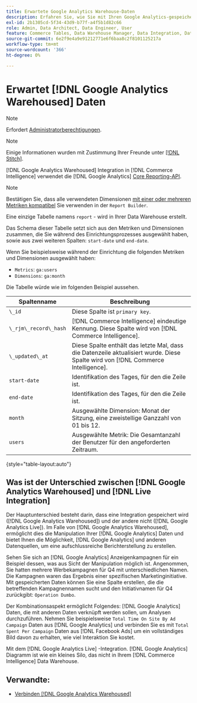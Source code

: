 ```yaml
---
title: Erwartete Google Analytics Warehouse-Daten
description: Erfahren Sie, wie Sie mit Ihren Google Analytics-gespeicherten Daten interagieren können.
exl-id: 2b1305cd-5f34-43d9-b77f-a4f5b1d82c66
role: Admin, Data Architect, Data Engineer, User
feature: Commerce Tables, Data Warehouse Manager, Data Integration, Data Import/Export
source-git-commit: 6e2f9e4a9e91212771e6f6baa8c2f8101125217a
workflow-type: tm+mt
source-wordcount: '366'
ht-degree: 0%

---
```


# Erwartet [!DNL Google Analytics Warehoused] Daten

>[!NOTE]
>
>Erfordert [Administratorberechtigungen](../../../administrator/user-management/user-management.md).

>[!NOTE]
>
>Einige Informationen wurden mit Zustimmung Ihrer Freunde unter [[!DNL Stitch]](https://www.stitchdata.com/docs/integrations/saas/google-analytics).

[!DNL Google Analytics Warehoused] Integration in [!DNL Commerce Intelligence] verwendet die [!DNL Google Analytics] [Core Reporting-API](https://developers.google.com/analytics/devguides/reporting/core/v3/).

>[!NOTE]
>
>Bestätigen Sie, dass alle verwendeten Dimensionen [mit einer oder mehreren Metriken kompatibel](https://ga-dev-tools.google/dimensions-metrics-explorer/) Sie verwenden in der `Report Builder`.

Eine einzige Tabelle namens `report` - wird in Ihrer Data Warehouse erstellt.

Das Schema dieser Tabelle setzt sich aus den Metriken und Dimensionen zusammen, die Sie während des Einrichtungsprozesses ausgewählt haben, sowie aus zwei weiteren Spalten: `start-date` und `end-date`.

Wenn Sie beispielsweise während der Einrichtung die folgenden Metriken und Dimensionen ausgewählt haben:

* `Metrics`: `ga:users`
* `Dimensions`: `ga:month`

Die Tabelle würde wie im folgenden Beispiel aussehen.

| **Spaltenname** | **Beschreibung** |
|-----|-----|
| `\_id` | Diese Spalte ist `primary key`. |
| `\_rjm\_record\_hash` | [!DNL Commerce Intelligence] eindeutige Kennung. Diese Spalte wird von [!DNL Commerce Intelligence]. |
| `\_updated\_at` | Diese Spalte enthält das letzte Mal, dass die Datenzeile aktualisiert wurde. Diese Spalte wird von [!DNL Commerce Intelligence]. |
| `start-date` | Identifikation des Tages, für den die Zeile ist. |
| `end-date` | Identifikation des Tages, für den die Zeile ist. |
| `month` | Ausgewählte Dimension: Monat der Sitzung, eine zweistellige Ganzzahl von 01 bis 12. |
| `users` | Ausgewählte Metrik: Die Gesamtanzahl der Benutzer für den angeforderten Zeitraum. |

{style="table-layout:auto"}

## Was ist der Unterschied zwischen [!DNL Google Analytics Warehoused] und [!DNL Live Integration]

Der Hauptunterschied besteht darin, dass eine Integration gespeichert wird ([!DNL Google Analytics Warehoused]) und der andere nicht ([!DNL Google Analytics Live]). Im Falle von [!DNL Google Analytics Warehoused], ermöglicht dies die Manipulation Ihrer [!DNL Google Analytics] Daten und bietet Ihnen die Möglichkeit, [!DNL Google Analytics] und anderen Datenquellen, um eine aufschlussreiche Berichterstellung zu erstellen.

Sehen Sie sich an [!DNL Google Analytics] Anzeigenkampagnen für ein Beispiel dessen, was aus Sicht der Manipulation möglich ist. Angenommen, Sie hatten mehrere Werbekampagnen für Q4 mit unterschiedlichen Namen. Die Kampagnen waren das Ergebnis einer spezifischen Marketinginitiative. Mit gespeicherten Daten können Sie eine Spalte erstellen, die die betreffenden Kampagnennamen sucht und den Initiativnamen für Q4 zurückgibt: `Operation Dumbo`.

Der Kombinationsaspekt ermöglicht Folgendes: [!DNL Google Analytics] Daten, die mit anderen Daten verknüpft werden sollen, um Analysen durchzuführen. Nehmen Sie beispielsweise `Total Time On Site By Ad Campaign` Daten aus [!DNL Google Analytics] und verbinden Sie es mit `Total Spent Per Campaign` Daten aus [!DNL Facebook Ads] um ein vollständiges Bild davon zu erhalten, wie viel Interaktion Sie kostet.

Mit dem [!DNL Google Analytics Live] -Integration. [!DNL Google Analytics] Diagramm ist wie ein kleines Silo, das nicht in Ihrem [!DNL Commerce Intelligence] Data Warehouse.

## Verwandte:

* [Verbinden [!DNL Google Analytics Warehoused]](../integrations/google-analytics-warehoused.md)
